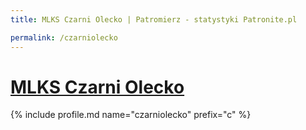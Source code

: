 ```yaml
---
title: MLKS Czarni Olecko | Patromierz - statystyki Patronite.pl

permalink: /czarniolecko
---
```


# [MLKS Czarni Olecko](https://patronite.pl/czarniolecko)

{% include profile.md name="czarniolecko" prefix="c" %}
